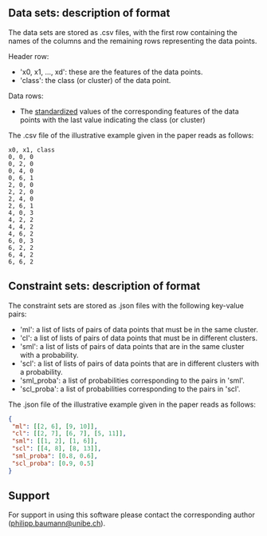## Data sets: description of format 

The data sets are stored as .csv files, with the first row containing the names of the columns and the remaining rows representing the data points.

Header row:
- 'x0, x1, ..., xd': these are the features of the data points.
- 'class': the class (or cluster) of the data point.

Data rows:
- The [standardized](https://scikit-learn.org/stable/modules/generated/sklearn.preprocessing.StandardScaler.html) values of the corresponding features of the data points with the last value indicating the class (or cluster)

The .csv file of the illustrative example given in the paper reads as follows:

```csv
x0, x1, class
0, 0, 0
0, 2, 0
0, 4, 0
0, 6, 1
2, 0, 0
2, 2, 0
2, 4, 0
2, 6, 1
4, 0, 3
4, 2, 2
4, 4, 2
4, 6, 2
6, 0, 3
6, 2, 2
6, 4, 2
6, 6, 2
````

## Constraint sets: description of format

The constraint sets are stored as .json files with the following key-value pairs:

- 'ml': a list of lists of pairs of data points that must be in the same cluster.
- 'cl': a list of lists of pairs of data points that must be in different clusters.
- 'sml': a list of lists of pairs of data points that are in the same cluster with a probability.
- 'scl': a list of lists of pairs of data points that are in different clusters with a probability.
- 'sml_proba': a list of probabilities corresponding to the pairs in 'sml'.
- 'scl_proba': a list of probabilities corresponding to the pairs in 'scl'.

The .json file of the illustrative example given in the paper reads as follows:

```json
{
 "ml": [[2, 6], [9, 10]], 
 "cl": [[2, 7], [6, 7], [5, 11]], 
 "sml": [[1, 2], [1, 6]], 
 "scl": [[4, 8], [8, 13]], 
 "sml_proba": [0.8, 0.6], 
 "scl_proba": [0.9, 0.5]
}
```

## Support

For support in using this software please contact the corresponding author (philipp.baumann@unibe.ch).


